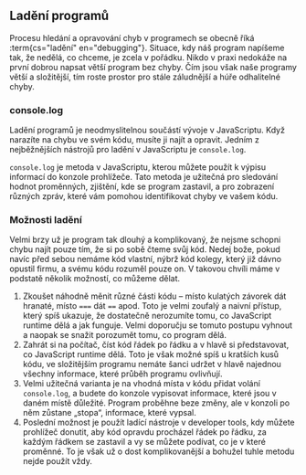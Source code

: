 ## Ladění programů

Procesu hledání a opravování chyb v programech se obecně říká :term{cs="ladění" en="debugging"}.
Situace, kdy náš program napíšeme tak, že nedělá, co chceme, je zcela v pořádku. Nikdo v praxi nedokáže na první dobrou napsat větší program bez chyby. Čím jsou však naše programy větší a složitější, tím roste prostor pro stále záludnější a húře odhalitelné chyby.

### console.log

Ladění programů je neodmyslitelnou součástí vývoje v JavaScriptu. Když narazíte na chybu ve svém kódu, musíte ji najít a opravit. Jedním z nejběžnějších nástrojů pro ladění v JavaScriptu je `console.log`.

`console.log` je metoda v JavaScriptu, kterou můžete použít k výpisu informací do konzole prohlížeče. Tato metoda je užitečná pro sledování hodnot proměnných, zjištění, kde se program zastavil, a pro zobrazení různých zpráv, které vám pomohou identifikovat chyby ve vašem kódu.

### Možnosti ladění

Velmi brzy už je program tak dlouhý a komplikovaný, že nejsme schopni chybu najít pouze tím, že si po sobě čteme svůj kód. Nedej bože, pokud navíc před sebou nemáme kód vlastní, nýbrž kód kolegy, který již dávno opustil firmu, a svému kódu rozuměl pouze on. V takovou chvíli máme v podstatě několik možností, co můžeme dělat.

1. Zkoušet náhodně měnit různé části kódu – místo kulatých závorek dát hranaté, místo `===` dát `==` apod. Toto je velmi zoufalý a naivní přístup, který spíš ukazuje, že dostatečně nerozumíte tomu, co JavaScript runtime dělá a jak funguje. Velmi doporučju se tomuto postupu vyhnout a naopak se snažit porozumět tomu, co program dělá.
1. Zahrát si na počítač, číst kód řádek po řádku a v hlavě si představovat, co JavaScript runtime dělá. Toto je však možné spíš u kratších kusů kódu, ve složitějším programu nemáte šanci udržet v hlavě najednou všechny informace, které průběh programu ovlivňují.
1. Velmi užitečná varianta je na vhodná místa v kódu přidat volání `console.log`, a budete do konzole vypisovat informace, které jsou v daném místě důležité. Program proběhne beze změny, ale v konzoli po něm zůstane „stopa“, informace, které vypsal.
1. Poslední možnost je použít ladící nástroje v developer tools, kdy můžete prohlížeč donutit, aby kód opravdu procházel řádek po řádku, za každým řádkem se zastavil a vy se můžete podívat, co je v které proměnné. To je však už o dost komplikovanější a bohužel tuhle metodu nejde použít vždy.
